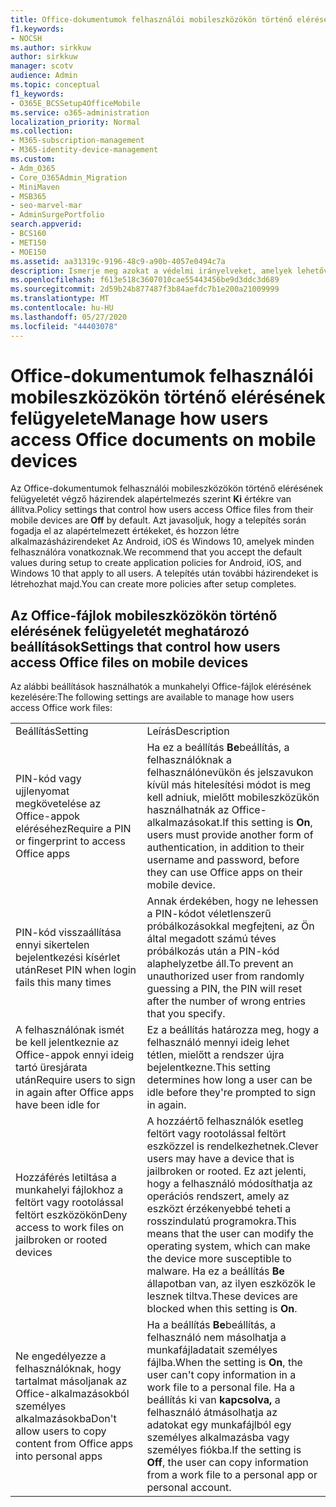 ```yaml
---
title: Office-dokumentumok felhasználói mobileszközökön történő elérésének felügyelete
f1.keywords:
- NOCSH
ms.author: sirkkuw
author: sirkkuw
manager: scotv
audience: Admin
ms.topic: conceptual
f1_keywords:
- O365E_BCSSetup4OfficeMobile
ms.service: o365-administration
localization_priority: Normal
ms.collection:
- M365-subscription-management
- M365-identity-device-management
ms.custom:
- Adm_O365
- Core_O365Admin_Migration
- MiniMaven
- MSB365
- seo-marvel-mar
- AdminSurgePortfolio
search.appverid:
- BCS160
- MET150
- MOE150
ms.assetid: aa31319c-9196-48c9-a90b-4057e0494c7a
description: Ismerje meg azokat a védelmi irányelveket, amelyek lehetővé teszik annak kezelését, hogy a felhasználók hogyan férhetnek hozzá az Office-alkalmazásokhoz és a munkahelyi fájlokhoz mobileszközökről.
ms.openlocfilehash: f613e518c3607010cae55443456be9d3ddc3d689
ms.sourcegitcommit: 2d59b24b877487f3b84aefdc7b1e200a21009999
ms.translationtype: MT
ms.contentlocale: hu-HU
ms.lasthandoff: 05/27/2020
ms.locfileid: "44403078"
---
```

# <a name="manage-how-users-access-office-documents-on-mobile-devices"></a><span data-ttu-id="7059d-103">Office-dokumentumok felhasználói mobileszközökön történő elérésének felügyelete</span><span class="sxs-lookup"><span data-stu-id="7059d-103">Manage how users access Office documents on mobile devices</span></span>

 <span data-ttu-id="7059d-104">Az Office-dokumentumok felhasználói mobileszközökön történő elérésének felügyeletét végző házirendek alapértelmezés szerint **Ki** értékre van állítva.</span><span class="sxs-lookup"><span data-stu-id="7059d-104">Policy settings that control how users access Office files from their mobile devices are **Off** by default.</span></span> <span data-ttu-id="7059d-105">Azt javasoljuk, hogy a telepítés során fogadja el az alapértelmezett értékeket, és hozzon létre alkalmazásházirendeket Az Android, iOS és Windows 10, amelyek minden felhasználóra vonatkoznak.</span><span class="sxs-lookup"><span data-stu-id="7059d-105">We recommend that you accept the default values during setup to create application policies for Android, iOS, and Windows 10 that apply to all users.</span></span> <span data-ttu-id="7059d-106">A telepítés után további házirendeket is létrehozhat majd.</span><span class="sxs-lookup"><span data-stu-id="7059d-106">You can create more policies after setup completes.</span></span> 
  
## <a name="settings-that-control-how-users-access-office-files-on-mobile-devices"></a><span data-ttu-id="7059d-107">Az Office-fájlok mobileszközökön történő elérésének felügyeletét meghatározó beállítások</span><span class="sxs-lookup"><span data-stu-id="7059d-107">Settings that control how users access Office files on mobile devices</span></span>

<span data-ttu-id="7059d-108">Az alábbi beállítások használhatók a munkahelyi Office-fájlok elérésének kezelésére:</span><span class="sxs-lookup"><span data-stu-id="7059d-108">The following settings are available to manage how users access Office work files:</span></span>
  
|||
|:-----|:-----|
|<span data-ttu-id="7059d-109">Beállítás</span><span class="sxs-lookup"><span data-stu-id="7059d-109">Setting</span></span>  <br/> |<span data-ttu-id="7059d-110">Leírás</span><span class="sxs-lookup"><span data-stu-id="7059d-110">Description</span></span>  <br/> |
|<span data-ttu-id="7059d-111">PIN-kód vagy ujjlenyomat megkövetelése az Office-appok eléréséhez</span><span class="sxs-lookup"><span data-stu-id="7059d-111">Require a PIN or fingerprint to access Office apps</span></span>  <br/> |<span data-ttu-id="7059d-112">Ha ez a beállítás **Be**beállítás, a felhasználóknak a felhasználónevükön és jelszavukon kívül más hitelesítési módot is meg kell adniuk, mielőtt mobileszközükön használhatnák az Office-alkalmazásokat.</span><span class="sxs-lookup"><span data-stu-id="7059d-112">If this setting is **On**, users must provide another form of authentication, in addition to their username and password, before they can use Office apps on their mobile device.</span></span>  <br/> |
|<span data-ttu-id="7059d-113">PIN-kód visszaállítása ennyi sikertelen bejelentkezési kísérlet után</span><span class="sxs-lookup"><span data-stu-id="7059d-113">Reset PIN when login fails this many times</span></span>  <br/> |<span data-ttu-id="7059d-114">Annak érdekében, hogy ne lehessen a PIN-kódot véletlenszerű próbálkozásokkal megfejteni, az Ön által megadott számú téves próbálkozás után a PIN-kód alaphelyzetbe áll.</span><span class="sxs-lookup"><span data-stu-id="7059d-114">To prevent an unauthorized user from randomly guessing a PIN, the PIN will reset after the number of wrong entries that you specify.</span></span>  <br/> |
|<span data-ttu-id="7059d-115">A felhasználónak ismét be kell jelentkeznie az Office-appok ennyi ideig tartó üresjárata után</span><span class="sxs-lookup"><span data-stu-id="7059d-115">Require users to sign in again after Office apps have been idle for</span></span>  <br/> |<span data-ttu-id="7059d-116">Ez a beállítás határozza meg, hogy a felhasználó mennyi ideig lehet tétlen, mielőtt a rendszer újra bejelentkezne.</span><span class="sxs-lookup"><span data-stu-id="7059d-116">This setting determines how long a user can be idle before they're prompted to sign in again.</span></span>  <br/> |
|<span data-ttu-id="7059d-117">Hozzáférés letiltása a munkahelyi fájlokhoz a feltört vagy rootolással feltört eszközökön</span><span class="sxs-lookup"><span data-stu-id="7059d-117">Deny access to work files on jailbroken or rooted devices</span></span>  <br/> |<span data-ttu-id="7059d-118">A hozzáértő felhasználók esetleg feltört vagy rootolással feltört eszközzel is rendelkezhetnek.</span><span class="sxs-lookup"><span data-stu-id="7059d-118">Clever users may have a device that is jailbroken or rooted.</span></span> <span data-ttu-id="7059d-119">Ez azt jelenti, hogy a felhasználó módosíthatja az operációs rendszert, amely az eszközt érzékenyebbé teheti a rosszindulatú programokra.</span><span class="sxs-lookup"><span data-stu-id="7059d-119">This means that the user can modify the operating system, which can make the device more susceptible to malware.</span></span> <span data-ttu-id="7059d-120">Ha ez a beállítás **Be** állapotban van, az ilyen eszközök le lesznek tiltva.</span><span class="sxs-lookup"><span data-stu-id="7059d-120">These devices are blocked when this setting is **On**.</span></span>  <br/> |
|<span data-ttu-id="7059d-121">Ne engedélyezze a felhasználóknak, hogy tartalmat másoljanak az Office-alkalmazásokból személyes alkalmazásokba</span><span class="sxs-lookup"><span data-stu-id="7059d-121">Don't allow users to copy content from Office apps into personal apps</span></span>  <br/> |<span data-ttu-id="7059d-122">Ha a beállítás **Be**beállítás, a felhasználó nem másolhatja a munkafájladatait személyes fájlba.</span><span class="sxs-lookup"><span data-stu-id="7059d-122">When the setting is **On**, the user can't copy information in a work file to a personal file.</span></span> <span data-ttu-id="7059d-123">Ha a beállítás ki van **kapcsolva,** a felhasználó átmásolhatja az adatokat egy munkafájlból egy személyes alkalmazásba vagy személyes fiókba.</span><span class="sxs-lookup"><span data-stu-id="7059d-123">If the setting is **Off**, the user can copy information from a work file to a personal app or personal account.</span></span>  <br/> |
   

